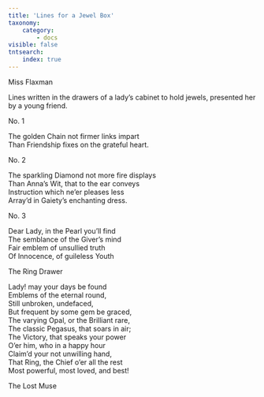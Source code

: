 ```yaml
---
title: 'Lines for a Jewel Box'
taxonomy:
    category:
        - docs
visible: false
tntsearch:
    index: true
---
```


<div class="author">Miss Flaxman</div>

<span class="title">Lines written in the drawers of a lady’s cabinet to hold jewels, presented her by a young friend.</span>


No. 1

The golden Chain not firmer links impart  
Than Friendship fixes on the grateful heart.

No. 2

The sparkling Diamond not more fire displays  
Than Anna’s Wit, that to the ear conveys  
Instruction which ne’er pleases less  
Array’d in Gaiety’s enchanting dress.

No. 3

Dear Lady, in the Pearl you’ll find  
The semblance of the Giver’s mind  
Fair emblem of unsullied truth  
Of Innocence, of guileless Youth

The Ring Drawer

Lady! may your days be found  
Emblems of the eternal round,  
Still unbroken, undefaced,  
But frequent by some gem be graced,  
The varying Opal, or the Brilliant rare,  
The classic Pegasus, that soars in air;  
The Victory, that speaks your power  
O’er him, who in a happy hour  
Claim’d your not unwilling hand,  
That Ring, the Chief o’er all the rest  
Most powerful, most loved, and best!

The Lost Muse